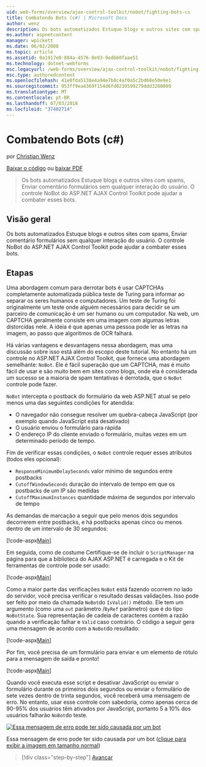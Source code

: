 ```yaml
---
uid: web-forms/overview/ajax-control-toolkit/nobot/fighting-bots-cs
title: Combatendo Bots (c#) | Microsoft Docs
author: wenz
description: Os bots automatizados Estuque blogs e outros sites com spams, Enviar comentário formulários sem qualquer interação do usuário. Controle NoBot do ASP.NET AJAX Con...
ms.author: aspnetcontent
manager: wpickett
ms.date: 06/02/2008
ms.topic: article
ms.assetid: 0a1917e0-884a-4576-8e93-9ed660faae51
ms.technology: dotnet-webforms
msc.legacyurl: /web-forms/overview/ajax-control-toolkit/nobot/fighting-bots-cs
msc.type: authoredcontent
ms.openlocfilehash: 41e8fda5138e4a94e7b8c4af0a5c2bd68e50e9e1
ms.sourcegitcommit: 953ff9ea4369f154d6fd0239599279ddd3280009
ms.translationtype: MT
ms.contentlocale: pt-BR
ms.lasthandoff: 07/03/2018
ms.locfileid: "37402714"
---
```

<a name="fighting-bots-c"></a>Combatendo Bots (c#)
====================
por [Christian Wenz](https://github.com/wenz)

[Baixar o código](http://download.microsoft.com/download/9/3/f/93f8daea-bebd-4821-833b-95205389c7d0/NoBot0.cs.zip) ou [baixar PDF](http://download.microsoft.com/download/b/6/a/b6ae89ee-df69-4c87-9bfb-ad1eb2b23373/nobot0CS.pdf)

> Os bots automatizados Estuque blogs e outros sites com spams, Enviar comentário formulários sem qualquer interação do usuário. O controle NoBot do ASP.NET AJAX Control Toolkit pode ajudar a combater esses bots.


## <a name="overview"></a>Visão geral

Os bots automatizados Estuque blogs e outros sites com spams, Enviar comentário formulários sem qualquer interação do usuário. O controle NoBot do ASP.NET AJAX Control Toolkit pode ajudar a combater esses bots.

## <a name="steps"></a>Etapas

Uma abordagem comum para derrotar bots é usar CAPTCHAs completamente automatizada pública teste de Turing para informar ao separar os seres humanos e computadores. Um teste de Turing foi originalmente um teste onde alguém necessários para decidir se um parceiro de comunicação é um ser humano ou um computador. Na web, um CAPTCHA geralmente consiste em uma imagem com algumas letras distorcidas nele. A ideia é que apenas uma pessoa pode ler as letras na imagem, ao passo que algoritmos de OCR falhará.

Há várias vantagens e desvantagens nessa abordagem, mas uma discussão sobre isso está além do escopo deste tutorial. No entanto há um controle no ASP.NET AJAX Control Toolkit, que fornece uma abordagem semelhante: `NoBot`. Ele é fácil superação que um CAPTCHA, mas é muito fácil de usar e são muito bem em sites como blogs, onde ela é considerada um sucesso se a maioria de spam tentativas é derrotada, que o `NoBot` controle pode fazer.

`NoBot` intercepta o postback do formulário da web ASP.NET atual se pelo menos uma das seguintes condições for atendida:

- O navegador não consegue resolver um quebra-cabeça JavaScript (por exemplo quando JavaScript está desativado)
- O usuário enviou o formulário para rápida
- O endereço IP do cliente enviado o formulário, muitas vezes em um determinado período de tempo.

Fim de verificar essas condições, o `NoBot` controle requer esses atributos (todos eles opcional):

- `ResponseMinimumDelaySeconds` valor mínimo de segundos entre postbacks
- `CutoffWindowSeconds` duração do intervalo de tempo em que os postbacks de um IP são medidas
- `CutoffMaximumInstances` quantidade máxima de segundos por intervalo de tempo

As demandas de marcação a seguir que pelo menos dois segundos decorrerem entre postbacks, e há postbacks apenas cinco ou menos dentro de um intervalo de 30 segundos:

[!code-aspx[Main](fighting-bots-cs/samples/sample1.aspx)]

Em seguida, como de costume Certifique-se de incluir o `ScriptManager` na página para que a biblioteca do AJAX ASP.NET é carregada e o Kit de ferramentas de controle pode ser usado:

[!code-aspx[Main](fighting-bots-cs/samples/sample2.aspx)]

Como a maior parte das verificações `NoBot` está fazendo ocorrem no lado do servidor, você precisa verificar o resultado dessas validações. Isso pode ser feito por meio da chamada `NoBot`do `IsValid()` método. Ele tem um argumento (como uma `out` parâmetro /`ByRef` parâmetro) que é do tipo `NoBotState`. Sua representação de cadeia de caracteres contém a razão quando a verificação falhar e `Valid` caso contrário. O código a seguir gera uma mensagem de acordo com a `NoBot`do resultado:

[!code-aspx[Main](fighting-bots-cs/samples/sample3.aspx)]

Por fim, você precisa de um formulário para enviar e um elemento de rótulo para a mensagem de saída e pronto!

[!code-aspx[Main](fighting-bots-cs/samples/sample4.aspx)]

Quando você executa esse script e desativar JavaScript ou enviar o formulário durante os primeiros dois segundos ou enviar o formulário de sete vezes dentro de trinta segundos, você receberá uma mensagem de erro. No entanto, usar esse controle com sabedoria, como apenas cerca de 90-95% dos usuários têm ativados por JavaScript, portanto 5 a 10% dos usuários falharão `NoBot`do teste.


[![Essa mensagem de erro pode ter sido causada por um bot](fighting-bots-cs/_static/image2.png)](fighting-bots-cs/_static/image1.png)

Essa mensagem de erro pode ter sido causada por um bot ([clique para exibir a imagem em tamanho normal](fighting-bots-cs/_static/image3.png))

> [!div class="step-by-step"]
> [Avançar](fighting-bots-vb.md)
